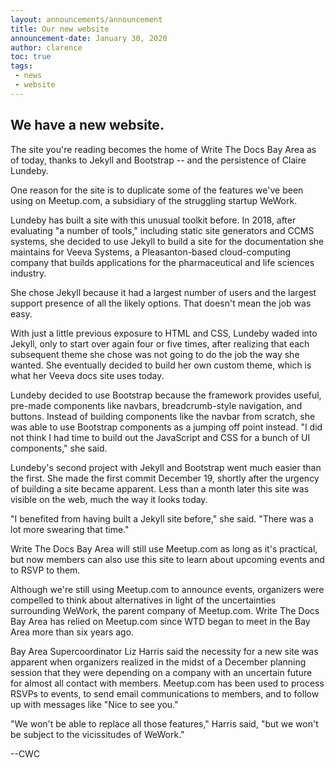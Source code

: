 ```yaml
---
layout: announcements/announcement
title: Our new website
announcement-date: January 30, 2020
author: clarence
toc: true
tags:
 - news
 - website
---
```



## We have a new website.

The site you're reading becomes the home of Write The Docs Bay Area as of today, thanks to Jekyll and Bootstrap -- and the persistence of Claire Lundeby.

One reason for the site is to duplicate some of the features we've been using on Meetup.com, a subsidiary of the struggling startup WeWork.

Lundeby has built a site with this unusual toolkit before. In 2018, after evaluating "a number of tools," including static site generators and CCMS systems, she decided to use Jekyll to build a site for the documentation she maintains for Veeva Systems, a Pleasanton-based cloud-computing company that builds applications for the pharmaceutical and life sciences industry.

She chose Jekyll because it had a largest number of users and the largest support presence of all the likely options. That doesn't mean the job was easy.

With just a little previous exposure to HTML and CSS, Lundeby waded into Jekyll, only to start over again four or five times, after realizing that each subsequent theme she chose was not going to do the job the way she wanted. She eventually decided to build her own custom theme, which is what her Veeva docs site uses today.

Lundeby decided to use Bootstrap because the framework provides useful, pre-made components like navbars, breadcrumb-style navigation, and buttons. Instead of building components like the navbar from scratch, she was able to use Bootstrap components as a jumping off point instead.
"I did not think I had time to build out the JavaScript and CSS for a bunch of UI components," she said.

Lundeby's second project with Jekyll and Bootstrap went much easier than the first. She made the first commit December 19, shortly after the urgency of building a site became apparent. Less than a month later this site was visible on the web, much the way it looks today.

"I benefited from having built a Jekyll site before," she said. "There was a lot more swearing that time."

Write The Docs Bay Area will still use Meetup.com as long as it's practical, but now members can also use this site to learn about upcoming events and to RSVP to them.

Although we're still using Meetup.com to announce events, organizers were compelled to think about alternatives in light of the uncertainties surrounding WeWork, the parent company of Meetup.com. Write The Docs Bay Area has relied on Meetup.com since WTD began to meet in the Bay Area more than six years ago.

Bay Area Supercoordinator Liz Harris said the necessity for a new site was apparent when organizers realized in the midst of a December planning session that they were depending on a company with an uncertain future for almost all contact with members. Meetup.com has been used to process RSVPs to events, to send email communications to members, and to follow up with messages like "Nice to see you."

"We won't be able to replace all those features," Harris said, "but we won't be subject to the vicissitudes of WeWork."

--CWC
